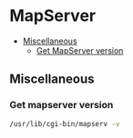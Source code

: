 # MapServer

* [Miscellaneous](#miscellaneous)
    * [Get MapServer version](#get-mapserver-version)

## Miscellaneous

### Get mapserver version

```bash
/usr/lib/cgi-bin/mapserv -v
```
